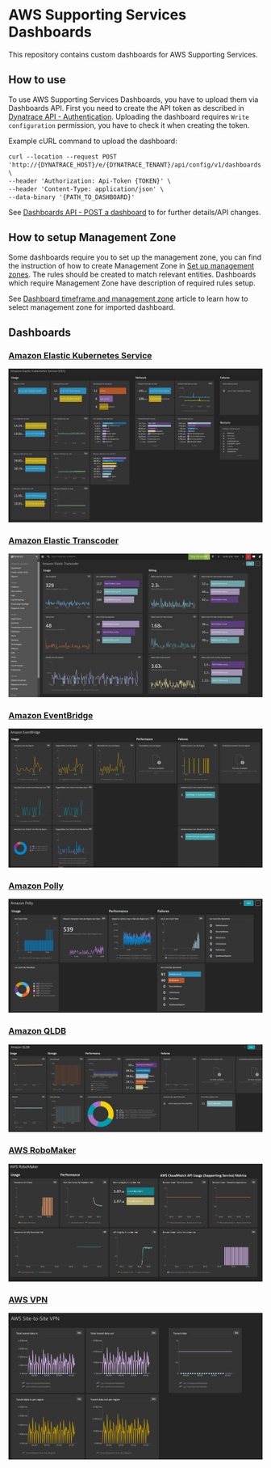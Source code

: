 # AWS Supporting Services Dashboards

This repository contains custom dashboards for AWS Supporting Services. 

## How to use

To use AWS Supporting Services Dashboards, you have to upload them via Dashboards API. First you need to create the API token as described in [Dynatrace API - Authentication](https://www.dynatrace.com/support/help/dynatrace-api/basics/dynatrace-api-authentication/). Uploading the dashboard requires `Write configuration` permission, you have to check it when creating the token.

Example cURL command to upload the dashboard:

```shell script
curl --location --request POST 'http://{DYNATRACE_HOST}/e/{DYNATRACE_TENANT}/api/config/v1/dashboards' \
--header 'Authorization: Api-Token {TOKEN}' \
--header 'Content-Type: application/json' \
--data-binary '{PATH_TO_DASHBOARD}'
```

See [Dashboards API - POST a dashboard](https://www.dynatrace.com/support/help/dynatrace-api/configuration-api/dashboards-api/post-dashboard/#expand-540authentication) to for further details/API changes. 

## How to setup Management Zone

Some dashboards require you to set up the management zone, you can find the instruction of how to create Management Zone in [Set up management zones](https://www.dynatrace.com/support/help/how-to-use-dynatrace/management-zones/set-up-management-zones/).
The rules should be created to match relevant entities. Dashboards which require Management Zone have description of required rules setup. 

See [Dashboard timeframe and management zone](https://www.dynatrace.com/support/help/how-to-use-dynatrace/dashboards-and-charts/dashboards/dashboard-timeframe/?new-selector%3C-%3Eold-selector=new-selector) article to learn how to select management zone for imported dashboard.

## Dashboards

### [Amazon Elastic Kubernetes Service](AmazonElasticKubernetesService.json)
![AmazonElasticKubernetesService.png](AmazonElasticKubernetesService.png)

### [Amazon Elastic Transcoder](AmazonElasticTranscoder.json)
![AmazonElasticTranscoder.png](AmazonElasticTranscoder.png)

### [Amazon EventBridge](AmazonEventBridge.json)
![AmazonEventBridge.png](AmazonEventBridge.png)

### [Amazon Polly](AmazonPolly.json)
![AmazonPolly.png](AmazonPolly.png)

### [Amazon QLDB](AmazonQLDB.json)
![AmazonQLDB.png](AmazonQLDB.png)

### [AWS RoboMaker](AWSRoboMaker.json)
![AWSRoboMaker.png](AWSRoboMaker.png)

### [AWS VPN](AWSVPN.json)
![AWSVPN.png](AWSVPN.png)